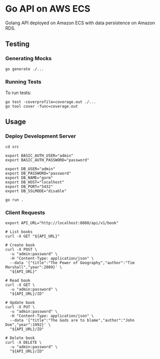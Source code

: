 # Go API on AWS ECS
Golang API deployed on Amazon ECS with data persistence on Amazon RDS.


## Testing
### Generating Mocks
```shell
go generate ./...
```
### Running Tests
To run tests:
```shell
go test -coverprofile=coverage.out ./...
go tool cover -func=coverage.out
```

## Usage
### Deploy Development Server
```shell
cd src

export BASIC_AUTH_USER="admin"
export BASIC_AUTH_PASSWORD="password"

export DB_USER="admin"
export DB_PASSWORD="password"
export DB_NAME="gorm"
export DB_HOST="localhost"
export DB_PORT="5432"
export DB_SSLMODE="disable"

go run .
```
### Client Requests
```shell
export API_URL="http://localhost:8080/api/v1/book"

# List books
curl -X GET "${API_URL}"

# Create book
curl -X POST \
  -u "admin:password" \
  -H "Content-Type: application/json" \
  --data '{"title":"The Power of Geography","author":"Tim Marshall","year":2009}' \
  "${API_URL}"

# Read book
curl -X GET \
  -u "admin:password" \
  "${API_URL}/ID"

# Update book
curl -X PUT \
  -u "admin:password" \
  -H "Content-Type: application/json" \
  --data '{"title":"The Gods are to blame","author":"John Doe","year":1992}' \
  "${API_URL}/ID"

# Delete book
curl -X DELETE \
  -u "admin:password" \
  "${API_URL}/ID"
```
